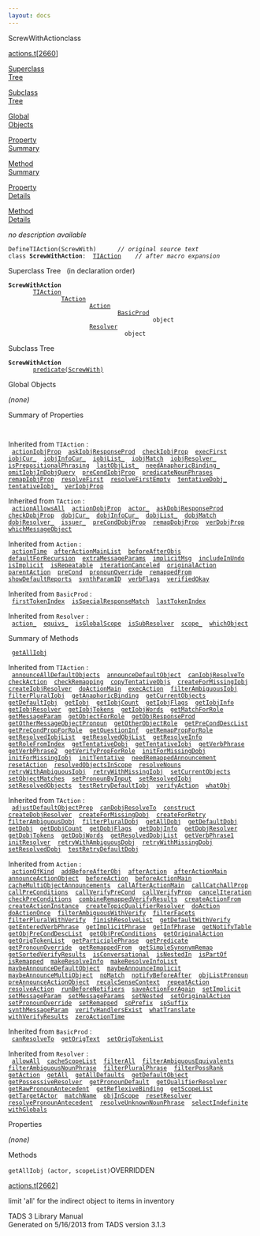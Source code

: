 ```yaml
---
layout: docs
---
```

<span class="title">ScrewWithAction</span><span class="type">class</span>

[actions.t](../file/actions.t.html)\[[2660](../source/actions.t.html#2660)\]

[Superclass  
Tree](#_SuperClassTree_)

[Subclass  
Tree](#_SubClassTree_)

[Global  
Objects](#_ObjectSummary_)

[Property  
Summary](#_PropSummary_)

[Method  
Summary](#_MethodSummary_)

[Property  
Details](#_Properties_)

[Method  
Details](#_Methods_)

<div class="fdesc">

*no description available*

`DefineTIAction(ScrewWith)      `*`// original source text`*  
`class `**`ScrewWithAction`**` :   `[`TIAction`](../object/TIAction.html)`      `*`// after macro expansion`*

</div>

<span id="_SuperClassTree_"></span>

<div class="mjhd">

<span class="hdln">Superclass Tree</span>   (in declaration order)

</div>

**`ScrewWithAction`**  
`         `[`TIAction`](../object/TIAction.html)  
`                 `[`TAction`](../object/TAction.html)  
`                         `[`Action`](../object/Action.html)  
`                                 `[`BasicProd`](../object/BasicProd.html)  
`                                         object`  
`                         `[`Resolver`](../object/Resolver.html)  
`                                 object`  
<span id="_SubClassTree_"></span>

<div class="mjhd">

<span class="hdln">Subclass Tree</span>  

</div>

**`ScrewWithAction`**  
`         `[`predicate(ScrewWith)`](../object/predicate(ScrewWith).html)  
<span id="_ObjectSummary_"></span>

<div class="mjhd">

<span class="hdln">Global Objects</span>  

</div>

*(none)* <span id="_PropSummary_"></span>

<div class="mjhd">

<span class="hdln">Summary of Properties</span>  

</div>

` `

Inherited from `TIAction` :  
` `[`actionIobjProp`](../object/TIAction.html#actionIobjProp)`  `[`askIobjResponseProd`](../object/TIAction.html#askIobjResponseProd)`  `[`checkIobjProp`](../object/TIAction.html#checkIobjProp)`  `[`execFirst`](../object/TIAction.html#execFirst)`  `[`iobjCur_`](../object/TIAction.html#iobjCur_)`  `[`iobjInfoCur_`](../object/TIAction.html#iobjInfoCur_)`  `[`iobjList_`](../object/TIAction.html#iobjList_)`  `[`iobjMatch`](../object/TIAction.html#iobjMatch)`  `[`iobjResolver_`](../object/TIAction.html#iobjResolver_)`  `[`isPrepositionalPhrasing`](../object/TIAction.html#isPrepositionalPhrasing)`  `[`lastObjList_`](../object/TIAction.html#lastObjList_)`  `[`needAnaphoricBinding_`](../object/TIAction.html#needAnaphoricBinding_)`  `[`omitIobjInDobjQuery`](../object/TIAction.html#omitIobjInDobjQuery)`  `[`preCondIobjProp`](../object/TIAction.html#preCondIobjProp)`  `[`predicateNounPhrases`](../object/TIAction.html#predicateNounPhrases)`  `[`remapIobjProp`](../object/TIAction.html#remapIobjProp)`  `[`resolveFirst`](../object/TIAction.html#resolveFirst)`  `[`resolveFirstEmpty`](../object/TIAction.html#resolveFirstEmpty)`  `[`tentativeDobj_`](../object/TIAction.html#tentativeDobj_)`  `[`tentativeIobj_`](../object/TIAction.html#tentativeIobj_)`  `[`verIobjProp`](../object/TIAction.html#verIobjProp)`  `

Inherited from `TAction` :  
` `[`actionAllowsAll`](../object/TAction.html#actionAllowsAll)`  `[`actionDobjProp`](../object/TAction.html#actionDobjProp)`  `[`actor_`](../object/TAction.html#actor_)`  `[`askDobjResponseProd`](../object/TAction.html#askDobjResponseProd)`  `[`checkDobjProp`](../object/TAction.html#checkDobjProp)`  `[`dobjCur_`](../object/TAction.html#dobjCur_)`  `[`dobjInfoCur_`](../object/TAction.html#dobjInfoCur_)`  `[`dobjList_`](../object/TAction.html#dobjList_)`  `[`dobjMatch`](../object/TAction.html#dobjMatch)`  `[`dobjResolver_`](../object/TAction.html#dobjResolver_)`  `[`issuer_`](../object/TAction.html#issuer_)`  `[`preCondDobjProp`](../object/TAction.html#preCondDobjProp)`  `[`remapDobjProp`](../object/TAction.html#remapDobjProp)`  `[`verDobjProp`](../object/TAction.html#verDobjProp)`  `[`whichMessageObject`](../object/TAction.html#whichMessageObject)`  `

Inherited from `Action` :  
` `[`actionTime`](../object/Action.html#actionTime)`  `[`afterActionMainList`](../object/Action.html#afterActionMainList)`  `[`beforeAfterObjs`](../object/Action.html#beforeAfterObjs)`  `[`defaultForRecursion`](../object/Action.html#defaultForRecursion)`  `[`extraMessageParams`](../object/Action.html#extraMessageParams)`  `[`implicitMsg`](../object/Action.html#implicitMsg)`  `[`includeInUndo`](../object/Action.html#includeInUndo)`  `[`isImplicit`](../object/Action.html#isImplicit)`  `[`isRepeatable`](../object/Action.html#isRepeatable)`  `[`iterationCanceled`](../object/Action.html#iterationCanceled)`  `[`originalAction`](../object/Action.html#originalAction)`  `[`parentAction`](../object/Action.html#parentAction)`  `[`preCond`](../object/Action.html#preCond)`  `[`pronounOverride`](../object/Action.html#pronounOverride)`  `[`remappedFrom`](../object/Action.html#remappedFrom)`  `[`showDefaultReports`](../object/Action.html#showDefaultReports)`  `[`synthParamID`](../object/Action.html#synthParamID)`  `[`verbFlags`](../object/Action.html#verbFlags)`  `[`verifiedOkay`](../object/Action.html#verifiedOkay)`  `

Inherited from `BasicProd` :  
` `[`firstTokenIndex`](../object/BasicProd.html#firstTokenIndex)`  `[`isSpecialResponseMatch`](../object/BasicProd.html#isSpecialResponseMatch)`  `[`lastTokenIndex`](../object/BasicProd.html#lastTokenIndex)`  `

Inherited from `Resolver` :  
` `[`action_`](../object/Resolver.html#action_)`  `[`equivs_`](../object/Resolver.html#equivs_)`  `[`isGlobalScope`](../object/Resolver.html#isGlobalScope)`  `[`isSubResolver`](../object/Resolver.html#isSubResolver)`  `[`scope_`](../object/Resolver.html#scope_)`  `[`whichObject`](../object/Resolver.html#whichObject)`  `

<span id="_MethodSummary_"></span>

<div class="mjhd">

<span class="hdln">Summary of Methods</span>  

</div>

` `[`getAllIobj`](#getAllIobj)`  `

Inherited from `TIAction` :  
` `[`announceAllDefaultObjects`](../object/TIAction.html#announceAllDefaultObjects)`  `[`announceDefaultObject`](../object/TIAction.html#announceDefaultObject)`  `[`canIobjResolveTo`](../object/TIAction.html#canIobjResolveTo)`  `[`checkAction`](../object/TIAction.html#checkAction)`  `[`checkRemapping`](../object/TIAction.html#checkRemapping)`  `[`copyTentativeObjs`](../object/TIAction.html#copyTentativeObjs)`  `[`createForMissingIobj`](../object/TIAction.html#createForMissingIobj)`  `[`createIobjResolver`](../object/TIAction.html#createIobjResolver)`  `[`doActionMain`](../object/TIAction.html#doActionMain)`  `[`execAction`](../object/TIAction.html#execAction)`  `[`filterAmbiguousIobj`](../object/TIAction.html#filterAmbiguousIobj)`  `[`filterPluralIobj`](../object/TIAction.html#filterPluralIobj)`  `[`getAnaphoricBinding`](../object/TIAction.html#getAnaphoricBinding)`  `[`getCurrentObjects`](../object/TIAction.html#getCurrentObjects)`  `[`getDefaultIobj`](../object/TIAction.html#getDefaultIobj)`  `[`getIobj`](../object/TIAction.html#getIobj)`  `[`getIobjCount`](../object/TIAction.html#getIobjCount)`  `[`getIobjFlags`](../object/TIAction.html#getIobjFlags)`  `[`getIobjInfo`](../object/TIAction.html#getIobjInfo)`  `[`getIobjResolver`](../object/TIAction.html#getIobjResolver)`  `[`getIobjTokens`](../object/TIAction.html#getIobjTokens)`  `[`getIobjWords`](../object/TIAction.html#getIobjWords)`  `[`getMatchForRole`](../object/TIAction.html#getMatchForRole)`  `[`getMessageParam`](../object/TIAction.html#getMessageParam)`  `[`getObjectForRole`](../object/TIAction.html#getObjectForRole)`  `[`getObjResponseProd`](../object/TIAction.html#getObjResponseProd)`  `[`getOtherMessageObjectPronoun`](../object/TIAction.html#getOtherMessageObjectPronoun)`  `[`getOtherObjectRole`](../object/TIAction.html#getOtherObjectRole)`  `[`getPreCondDescList`](../object/TIAction.html#getPreCondDescList)`  `[`getPreCondPropForRole`](../object/TIAction.html#getPreCondPropForRole)`  `[`getQuestionInf`](../object/TIAction.html#getQuestionInf)`  `[`getRemapPropForRole`](../object/TIAction.html#getRemapPropForRole)`  `[`getResolvedIobjList`](../object/TIAction.html#getResolvedIobjList)`  `[`getResolvedObjList`](../object/TIAction.html#getResolvedObjList)`  `[`getResolveInfo`](../object/TIAction.html#getResolveInfo)`  `[`getRoleFromIndex`](../object/TIAction.html#getRoleFromIndex)`  `[`getTentativeDobj`](../object/TIAction.html#getTentativeDobj)`  `[`getTentativeIobj`](../object/TIAction.html#getTentativeIobj)`  `[`getVerbPhrase`](../object/TIAction.html#getVerbPhrase)`  `[`getVerbPhrase2`](../object/TIAction.html#getVerbPhrase2)`  `[`getVerifyPropForRole`](../object/TIAction.html#getVerifyPropForRole)`  `[`initForMissingDobj`](../object/TIAction.html#initForMissingDobj)`  `[`initForMissingIobj`](../object/TIAction.html#initForMissingIobj)`  `[`initTentative`](../object/TIAction.html#initTentative)`  `[`needRemappedAnnouncement`](../object/TIAction.html#needRemappedAnnouncement)`  `[`resetAction`](../object/TIAction.html#resetAction)`  `[`resolvedObjectsInScope`](../object/TIAction.html#resolvedObjectsInScope)`  `[`resolveNouns`](../object/TIAction.html#resolveNouns)`  `[`retryWithAmbiguousIobj`](../object/TIAction.html#retryWithAmbiguousIobj)`  `[`retryWithMissingIobj`](../object/TIAction.html#retryWithMissingIobj)`  `[`setCurrentObjects`](../object/TIAction.html#setCurrentObjects)`  `[`setObjectMatches`](../object/TIAction.html#setObjectMatches)`  `[`setPronounByInput`](../object/TIAction.html#setPronounByInput)`  `[`setResolvedIobj`](../object/TIAction.html#setResolvedIobj)`  `[`setResolvedObjects`](../object/TIAction.html#setResolvedObjects)`  `[`testRetryDefaultIobj`](../object/TIAction.html#testRetryDefaultIobj)`  `[`verifyAction`](../object/TIAction.html#verifyAction)`  `[`whatObj`](../object/TIAction.html#whatObj)`  `

Inherited from `TAction` :  
` `[`adjustDefaultObjectPrep`](../object/TAction.html#adjustDefaultObjectPrep)`  `[`canDobjResolveTo`](../object/TAction.html#canDobjResolveTo)`  `[`construct`](../object/TAction.html#construct)`  `[`createDobjResolver`](../object/TAction.html#createDobjResolver)`  `[`createForMissingDobj`](../object/TAction.html#createForMissingDobj)`  `[`createForRetry`](../object/TAction.html#createForRetry)`  `[`filterAmbiguousDobj`](../object/TAction.html#filterAmbiguousDobj)`  `[`filterPluralDobj`](../object/TAction.html#filterPluralDobj)`  `[`getAllDobj`](../object/TAction.html#getAllDobj)`  `[`getDefaultDobj`](../object/TAction.html#getDefaultDobj)`  `[`getDobj`](../object/TAction.html#getDobj)`  `[`getDobjCount`](../object/TAction.html#getDobjCount)`  `[`getDobjFlags`](../object/TAction.html#getDobjFlags)`  `[`getDobjInfo`](../object/TAction.html#getDobjInfo)`  `[`getDobjResolver`](../object/TAction.html#getDobjResolver)`  `[`getDobjTokens`](../object/TAction.html#getDobjTokens)`  `[`getDobjWords`](../object/TAction.html#getDobjWords)`  `[`getResolvedDobjList`](../object/TAction.html#getResolvedDobjList)`  `[`getVerbPhrase1`](../object/TAction.html#getVerbPhrase1)`  `[`initResolver`](../object/TAction.html#initResolver)`  `[`retryWithAmbiguousDobj`](../object/TAction.html#retryWithAmbiguousDobj)`  `[`retryWithMissingDobj`](../object/TAction.html#retryWithMissingDobj)`  `[`setResolvedDobj`](../object/TAction.html#setResolvedDobj)`  `[`testRetryDefaultDobj`](../object/TAction.html#testRetryDefaultDobj)`  `

Inherited from `Action` :  
` `[`actionOfKind`](../object/Action.html#actionOfKind)`  `[`addBeforeAfterObj`](../object/Action.html#addBeforeAfterObj)`  `[`afterAction`](../object/Action.html#afterAction)`  `[`afterActionMain`](../object/Action.html#afterActionMain)`  `[`announceActionObject`](../object/Action.html#announceActionObject)`  `[`beforeAction`](../object/Action.html#beforeAction)`  `[`beforeActionMain`](../object/Action.html#beforeActionMain)`  `[`cacheMultiObjectAnnouncements`](../object/Action.html#cacheMultiObjectAnnouncements)`  `[`callAfterActionMain`](../object/Action.html#callAfterActionMain)`  `[`callCatchAllProp`](../object/Action.html#callCatchAllProp)`  `[`callPreConditions`](../object/Action.html#callPreConditions)`  `[`callVerifyPreCond`](../object/Action.html#callVerifyPreCond)`  `[`callVerifyProp`](../object/Action.html#callVerifyProp)`  `[`cancelIteration`](../object/Action.html#cancelIteration)`  `[`checkPreConditions`](../object/Action.html#checkPreConditions)`  `[`combineRemappedVerifyResults`](../object/Action.html#combineRemappedVerifyResults)`  `[`createActionFrom`](../object/Action.html#createActionFrom)`  `[`createActionInstance`](../object/Action.html#createActionInstance)`  `[`createTopicQualifierResolver`](../object/Action.html#createTopicQualifierResolver)`  `[`doAction`](../object/Action.html#doAction)`  `[`doActionOnce`](../object/Action.html#doActionOnce)`  `[`filterAmbiguousWithVerify`](../object/Action.html#filterAmbiguousWithVerify)`  `[`filterFacets`](../object/Action.html#filterFacets)`  `[`filterPluralWithVerify`](../object/Action.html#filterPluralWithVerify)`  `[`finishResolveList`](../object/Action.html#finishResolveList)`  `[`getDefaultWithVerify`](../object/Action.html#getDefaultWithVerify)`  `[`getEnteredVerbPhrase`](../object/Action.html#getEnteredVerbPhrase)`  `[`getImplicitPhrase`](../object/Action.html#getImplicitPhrase)`  `[`getInfPhrase`](../object/Action.html#getInfPhrase)`  `[`getNotifyTable`](../object/Action.html#getNotifyTable)`  `[`getObjPreCondDescList`](../object/Action.html#getObjPreCondDescList)`  `[`getObjPreConditions`](../object/Action.html#getObjPreConditions)`  `[`getOriginalAction`](../object/Action.html#getOriginalAction)`  `[`getOrigTokenList`](../object/Action.html#getOrigTokenList)`  `[`getParticiplePhrase`](../object/Action.html#getParticiplePhrase)`  `[`getPredicate`](../object/Action.html#getPredicate)`  `[`getPronounOverride`](../object/Action.html#getPronounOverride)`  `[`getRemappedFrom`](../object/Action.html#getRemappedFrom)`  `[`getSimpleSynonymRemap`](../object/Action.html#getSimpleSynonymRemap)`  `[`getSortedVerifyResults`](../object/Action.html#getSortedVerifyResults)`  `[`isConversational`](../object/Action.html#isConversational)`  `[`isNestedIn`](../object/Action.html#isNestedIn)`  `[`isPartOf`](../object/Action.html#isPartOf)`  `[`isRemapped`](../object/Action.html#isRemapped)`  `[`makeResolveInfo`](../object/Action.html#makeResolveInfo)`  `[`makeResolveInfoList`](../object/Action.html#makeResolveInfoList)`  `[`maybeAnnounceDefaultObject`](../object/Action.html#maybeAnnounceDefaultObject)`  `[`maybeAnnounceImplicit`](../object/Action.html#maybeAnnounceImplicit)`  `[`maybeAnnounceMultiObject`](../object/Action.html#maybeAnnounceMultiObject)`  `[`noMatch`](../object/Action.html#noMatch)`  `[`notifyBeforeAfter`](../object/Action.html#notifyBeforeAfter)`  `[`objListPronoun`](../object/Action.html#objListPronoun)`  `[`preAnnounceActionObject`](../object/Action.html#preAnnounceActionObject)`  `[`recalcSenseContext`](../object/Action.html#recalcSenseContext)`  `[`repeatAction`](../object/Action.html#repeatAction)`  `[`resolveAction`](../object/Action.html#resolveAction)`  `[`runBeforeNotifiers`](../object/Action.html#runBeforeNotifiers)`  `[`saveActionForAgain`](../object/Action.html#saveActionForAgain)`  `[`setImplicit`](../object/Action.html#setImplicit)`  `[`setMessageParam`](../object/Action.html#setMessageParam)`  `[`setMessageParams`](../object/Action.html#setMessageParams)`  `[`setNested`](../object/Action.html#setNested)`  `[`setOriginalAction`](../object/Action.html#setOriginalAction)`  `[`setPronounOverride`](../object/Action.html#setPronounOverride)`  `[`setRemapped`](../object/Action.html#setRemapped)`  `[`spPrefix`](../object/Action.html#spPrefix)`  `[`spSuffix`](../object/Action.html#spSuffix)`  `[`synthMessageParam`](../object/Action.html#synthMessageParam)`  `[`verifyHandlersExist`](../object/Action.html#verifyHandlersExist)`  `[`whatTranslate`](../object/Action.html#whatTranslate)`  `[`withVerifyResults`](../object/Action.html#withVerifyResults)`  `[`zeroActionTime`](../object/Action.html#zeroActionTime)`  `

Inherited from `BasicProd` :  
` `[`canResolveTo`](../object/BasicProd.html#canResolveTo)`  `[`getOrigText`](../object/BasicProd.html#getOrigText)`  `[`setOrigTokenList`](../object/BasicProd.html#setOrigTokenList)`  `

Inherited from `Resolver` :  
` `[`allowAll`](../object/Resolver.html#allowAll)`  `[`cacheScopeList`](../object/Resolver.html#cacheScopeList)`  `[`filterAll`](../object/Resolver.html#filterAll)`  `[`filterAmbiguousEquivalents`](../object/Resolver.html#filterAmbiguousEquivalents)`  `[`filterAmbiguousNounPhrase`](../object/Resolver.html#filterAmbiguousNounPhrase)`  `[`filterPluralPhrase`](../object/Resolver.html#filterPluralPhrase)`  `[`filterPossRank`](../object/Resolver.html#filterPossRank)`  `[`getAction`](../object/Resolver.html#getAction)`  `[`getAll`](../object/Resolver.html#getAll)`  `[`getAllDefaults`](../object/Resolver.html#getAllDefaults)`  `[`getDefaultObject`](../object/Resolver.html#getDefaultObject)`  `[`getPossessiveResolver`](../object/Resolver.html#getPossessiveResolver)`  `[`getPronounDefault`](../object/Resolver.html#getPronounDefault)`  `[`getQualifierResolver`](../object/Resolver.html#getQualifierResolver)`  `[`getRawPronounAntecedent`](../object/Resolver.html#getRawPronounAntecedent)`  `[`getReflexiveBinding`](../object/Resolver.html#getReflexiveBinding)`  `[`getScopeList`](../object/Resolver.html#getScopeList)`  `[`getTargetActor`](../object/Resolver.html#getTargetActor)`  `[`matchName`](../object/Resolver.html#matchName)`  `[`objInScope`](../object/Resolver.html#objInScope)`  `[`resetResolver`](../object/Resolver.html#resetResolver)`  `[`resolvePronounAntecedent`](../object/Resolver.html#resolvePronounAntecedent)`  `[`resolveUnknownNounPhrase`](../object/Resolver.html#resolveUnknownNounPhrase)`  `[`selectIndefinite`](../object/Resolver.html#selectIndefinite)`  `[`withGlobals`](../object/Resolver.html#withGlobals)`  `

<span id="_Properties_"></span>

<div class="mjhd">

<span class="hdln">Properties</span>  

</div>

*(none)* <span id="_Methods_"></span>

<div class="mjhd">

<span class="hdln">Methods</span>  

</div>

<span id="getAllIobj"></span>

`getAllIobj (actor, scopeList)`<span class="rem">OVERRIDDEN</span>

[actions.t](../file/actions.t.html)\[[2662](../source/actions.t.html#2662)\]

<div class="desc">

limit 'all' for the indirect object to items in inventory

</div>

<div class="ftr">

TADS 3 Library Manual  
Generated on 5/16/2013 from TADS version 3.1.3

</div>

